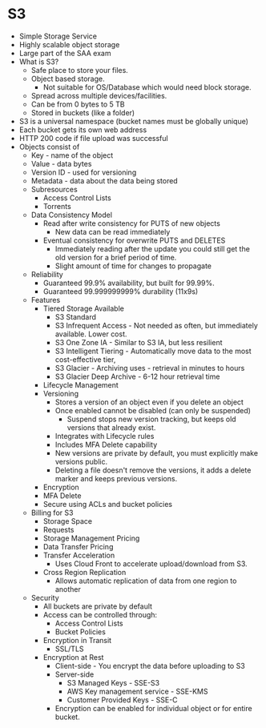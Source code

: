 # S3

* Simple Storage Service
* Highly scalable object storage
* Large part of the SAA exam
* What is S3?
  * Safe place to store your files.
  * Object based storage.
    * Not suitable for OS/Database which would need block storage.
  * Spread across multiple devices/facilities.
  * Can be from 0 bytes to 5 TB
  * Stored in buckets (like a folder)
* S3 is a universal namespace (bucket names must be globally unique)
* Each bucket gets its own web address
* HTTP 200 code if file upload was successful
* Objects consist of
  * Key - name of the object
  * Value - data bytes
  * Version ID - used for versioning
  * Metadata - data about the data being stored
  * Subresources
    * Access Control Lists
    * Torrents
  * Data Consistency Model
    * Read after write consistency for PUTS of new objects
      * New data can be read immediately
    * Eventual consistency for overwrite PUTS and DELETES
      * Immediately reading after the update you could still get the old version for a brief period of time.
      * Slight amount of time for changes to propagate
  * Reliability
    * Guaranteed 99.9% availability, but built for 99.99%.
    * Guaranteed 99.999999999% durability (11x9s)
  * Features
    * Tiered Storage Available
      * S3 Standard
      * S3 Infrequent Access - Not needed as often, but immediately available. Lower cost.
      * S3 One Zone IA - Similar to S3 IA, but  less resilient
      * S3 Intelligent Tiering - Automatically move data to the most cost-effective tier,
      * S3 Glacier - Archiving uses - retrieval in minutes to hours
      * S3 Glacier Deep Archive - 6-12 hour retrieval time
    * Lifecycle Management
    * Versioning
      * Stores a version of an object even if you delete an object
      * Once enabled cannot be disabled (can only be suspended)
        * Suspend stops new version tracking, but keeps old versions that already exist.
      * Integrates with Lifecycle rules
      * Includes MFA Delete capability
      * New versions are private by default, you must explicitly make versions public.
      * Deleting a file doesn't remove the versions, it adds a delete marker and keeps previous versions.
    * Encryption
    * MFA Delete
    * Secure using ACLs and bucket policies
  * Billing for S3
    * Storage Space
    * Requests
    * Storage Management Pricing
    * Data Transfer Pricing
    * Transfer Acceleration
      * Uses Cloud Front to accelerate upload/download from S3.
    * Cross Region Replication
      * Allows automatic replication of data from one region to another
  * Security
    * All buckets are private by default
    * Access can be controlled through:
      * Access Control Lists
      * Bucket Policies
    * Encryption in Transit
      * SSL/TLS
    * Encryption at Rest
      * Client-side - You encrypt the data before uploading to S3
      * Server-side
        * S3 Managed Keys - SSE-S3
        * AWS Key management service - SSE-KMS
        * Customer Provided Keys - SSE-C
      * Encryption can be enabled for individual object or for entire bucket.